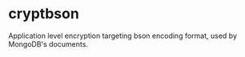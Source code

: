 # cryptbson
Application level encryption targeting bson encoding format, used by MongoDB's documents.
